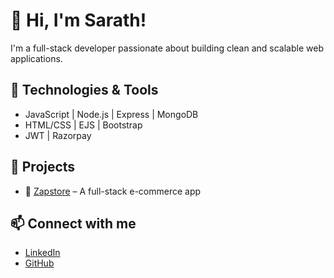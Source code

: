 # 👋 Hi, I'm Sarath!

I'm a full-stack developer passionate about building clean and scalable web applications.

## 🔧 Technologies & Tools
- JavaScript | Node.js | Express | MongoDB
- HTML/CSS | EJS | Bootstrap
-  JWT | Razorpay

## 🚀 Projects
- 🛒 [Zapstore](https://github.com/yourusername/zapstore) – A full-stack e-commerce app

## 📫 Connect with me
- [LinkedIn](https://www.linkedin.com/in/sarath-a-8601a5201/)
- [GitHub](https://github.com/Sarathjithu89)
